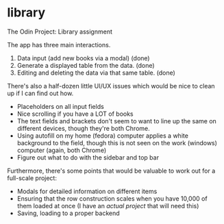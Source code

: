 # library
The Odin Project: Library assignment

The app has three main interactions.
1. Data input (add new books via a modal) (done)
2. Generate a displayed table from the data. (done)
3. Editing and deleting the data via that same table. (done)

There's also a half-dozen little UI/UX issues which would be nice to clean up if I can find out how.
- Placeholders on all input fields
- Nice scrolling if you have a LOT of books
- The text fields and brackets don't seem to want to line up the same on different devices, though they're both Chrome.
- Using autofill on my home (fedora) computer applies a white background to the field, though this is not seen on the work (windows) computer (again, both Chrome)
- Figure out what to do with the sidebar and top bar

Furthermore, there's some points that would be valuable to work out for a full-scale project:
- Modals for detailed information on different items
- Ensuring that the row construction scales when you have 10,000 of them loaded at once (I have an *actual project* that will need this)
- Saving, loading to a proper backend